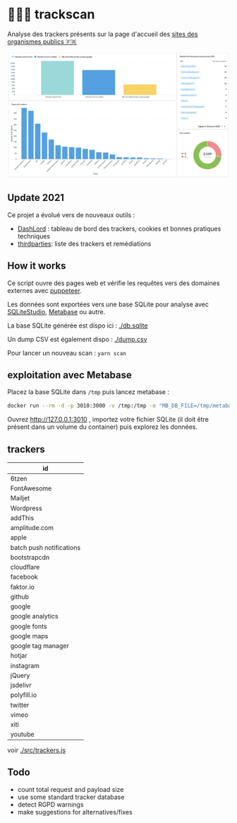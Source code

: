 # 🕵🏻‍♂️ trackscan

Analyse des trackers présents sur la page d'accueil des [sites des organismes publics 🇫🇷](https://github.com/etalab/noms-de-domaine-organismes-publics)

![](./screenshot.png)

## Update 2021

Ce projet a évolué vers de nouveaux outils : 

 - [DashLord](https://github.com/SocialGouv/dashlord) : tableau de bord des trackers, cookies et bonnes pratiques techniques
 - [thirdparties](https://github.com/SocialGouv/thirdparties): liste des trackers et remédiations

## How it works

Ce script ouvre des pages web et vérifie les requêtes vers des domaines externes avec [puppeteer](https://github.com/puppeteer/puppeteer).

Les données sont exportées vers une base SQLite pour analyse avec [SQLiteStudio](https://sqlitestudio.pl/), [Metabase](https://metabase.com/) ou autre.

La base SQLite générée est dispo ici : [./db.sqlite](./db.sqlite)

Un dump CSV est également dispo : [./dump.csv](./dump.csv)

Pour lancer un nouveau scan : `yarn scan`

## exploitation avec Metabase

Placez la base SQLite dans `/tmp` puis lancez metabase :

```sh
docker run --rm -d -p 3010:3000 -v /tmp:/tmp -e "MB_DB_FILE=/tmp/metabase.db" metabase/metabase
```

Ouvrez http://127.0.0.1:3010 , importez votre fichier SQLite (il doit être présent dans un volume du container) puis explorez les données.

## trackers

| id                       |
| ------------------------ |
| 6tzen                    |
| FontAwesome              |
| Mailjet                  |
| Wordpress                |
| addThis                  |
| amplitude.com            |
| apple                    |
| batch push notifications |
| bootstrapcdn             |
| cloudflare               |
| facebook                 |
| faktor.io                |
| github                   |
| google                   |
| google analytics         |
| google fonts             |
| google maps              |
| google tag manager       |
| hotjar                   |
| instagram                |
| jQuery                   |
| jsdelivr                 |
| polyfill.io              |
| twitter                  |
| vimeo                    |
| xiti                     |
| youtube                  |

voir [./src/trackers.js](./src/trackers.js)

## Todo

- count total request and payload size
- use some standard tracker database
- detect RGPD warnings
- make suggestions for alternatives/fixes

